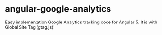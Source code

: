 # angular-google-analytics
Easy implementation Google Analytics tracking code for Angular 5. It is with Global Site Tag (gtag.js)!
